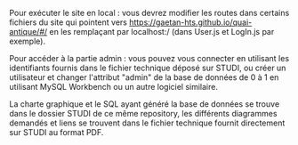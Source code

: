 Pour exécuter le site en local : vous devrez modifier les routes dans certains fichiers du site qui pointent vers https://gaetan-hts.github.io/quai-antique/#/ en les remplaçant par localhost:<port>/ (dans User.js et LogIn.js par exemple).

Pour accéder à la partie admin : vous pouvez vous connecter en utilisant les identifiants fournis dans le fichier technique déposé sur STUDI, ou créer un utilisateur et changer l'attribut "admin" de la base de données de 0 à 1 en utilisant MySQL Workbench ou un autre logiciel similaire.

La charte graphique et le SQL ayant généré la base de données se trouve dans le dossier STUDI de ce même repository, les différents diagrammes demandés et liens se trouvent dans le fichier technique fournit directement sur STUDI au format PDF.